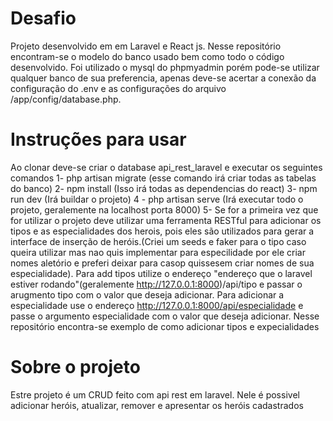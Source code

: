 # Desafio
Projeto desenvolvido em em Laravel e React js. Nesse repositório encontram-se o modelo do banco usado bem como todo o código desenvolvido.
Foi utilizado o mysql do phpmyadmin porém pode-se utilizar qualquer banco de sua preferencia, apenas deve-se acertar a conexão da configuração do 
.env e as configurações do arquivo /app/config/database.php. 
# Instruções para usar
Ao clonar deve-se criar o database api_rest_laravel e executar os seguintes comandos
1- php artisan migrate  (esse comando irá criar todas as tabelas do banco)
2- npm install (Isso irá todas as dependencias do react)
3- npm run dev (Irá buildar o projeto)
4 - php artisan serve (Irá executar todo o projeto, geralemente na localhost porta 8000)
5- Se for a primeira vez que for utilizar o projeto deve utilizar uma ferramenta RESTful para adicionar os tipos e as especialidades dos herois, pois eles são utilizados para gerar a interface de inserção de heróis.(Criei um seeds e faker para o tipo caso queira utilizar mas nao quis implementar para especilidade por ele criar nomes aletório e preferi deixar para casop quissesem criar nomes de sua especialidade). Para add tipos utilize o endereço  "endereço que o laravel estiver rodando"(geralemente http://127.0.0.1:8000)/api/tipo e passar o arugmento tipo com o valor que deseja adicionar. Para adicionar a especialidade use o endereço http://127.0.0.1:8000/api/especialidade e passe o argumento especialidade com o valor que deseja adicionar. Nesse repositório encontra-se exemplo de como adicionar tipos e expecialidades
# Sobre o projeto
Estre projeto é um CRUD feito com api rest em laravel. Nele é possivel adicionar heróis, atualizar, remover e apresentar os heróis cadastrados
